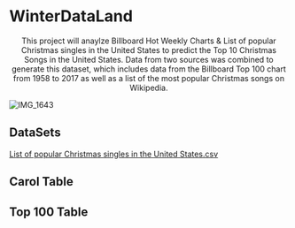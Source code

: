 # WinterDataLand
<p align="center">
This project will anaylze Billboard Hot Weekly Charts & List of popular Christmas singles in the United States to predict the Top 10 Christmas Songs in the United States. Data from two sources was combined to generate this dataset, which includes data from the Billboard Top 100 chart from 1958 to 2017 as well as a list of the most popular Christmas songs on Wikipedia.
</p>

![IMG_1643](https://user-images.githubusercontent.com/89438716/145496355-30f0ec0f-a603-414a-81b9-31b6fc3ac5fa.JPG)

## DataSets
[List of popular Christmas singles in the United States.csv](https://github.com/ejwallace18/WinterDataLand/files/7689475/List.of.popular.Christmas.singles.in.the.United.States.csv)




## Carol Table

## Top 100 Table

